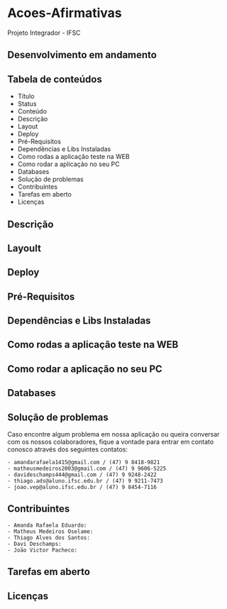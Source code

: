 # Acoes-Afirmativas
Projeto Integrador - IFSC

## Desenvolvimento em andamento

## Tabela de conteúdos
- Título
- Status
- Conteúdo
- Descrição
- Layout
- Deploy 
- Pré-Requisitos
- Dependências e Libs Instaladas
- Como rodas a aplicação teste na WEB
- Como rodar a aplicação no seu PC
- Databases
- Solução de problemas
- Contribuintes
- Tarefas em aberto
- Licenças

## Descrição

## Layoult

## Deploy

## Pré-Requisitos

## Dependências e Libs Instaladas

## Como rodas a aplicação teste na WEB

## Como rodar a aplicação no seu PC

## Databases

## Solução de problemas
Caso encontre algum problema em nossa aplicação ou queira conversar com os nossos colaboradores, fique a vontade para entrar em contato conosco através dos seguintes contatos:

    - amandarafaela1415@gmail.com / (47) 9 8418-9821
    - matheusmedeiros2003@gmail.com / (47) 9 9606-5225
    - davideschamps444@gmail.com / (47) 9 9248-2422
    - thiago.ads@aluno.ifsc.edu.br / (47) 9 9211-7473
    - joao.vep@aluno.ifsc.edu.br / (47) 9 8454-7116


## Contribuintes

    - Amanda Rafaela Eduardo:
    - Matheus Medeiros Oselame:
    - Thiago Alves dos Santos:
    - Davi Deschamps:
    - João Victor Pacheco:

## Tarefas em aberto

## Licenças






